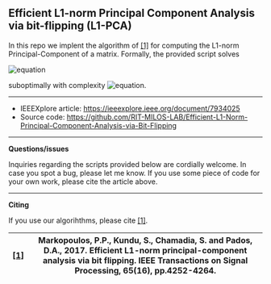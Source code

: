 ## Efficient L1-norm Principal Component Analysis via bit-flipping (L1-PCA)

In this repo we implent the algorithm of [[1]](https://ieeexplore.ieee.org/document/7934025) for computing the L1-norm Principal-Component of a matrix. 
Formally, the provided script solves 

![equation](https://latex.codecogs.com/svg.image?\mathbf{Q}_{L1}&space;=&space;\underset{\mathbf{Q}&space;\in&space;\mathbb{R}^{D\times&space;K},&space;\mathbf{Q}^T\mathbf{Q}&space;=&space;\mathbf{I}_{K}&space;}{\rm&space;argmax}&space;||\mathbf{Q}^T&space;\mathbf{X}||_{1,1})

suboptimally with complexity ![equation](https://latex.codecogs.com/svg.image?\mathcal{O}[ND{\rm&space;min}(ND)&plus;N^2K^2(K^2&plus;d)]).

---
* IEEEXplore article: https://ieeexplore.ieee.org/document/7934025
* Source code: https://github.com/RIT-MILOS-LAB/Efficient-L1-Norm-Principal-Component-Analysis-via-Bit-Flipping
---
**Questions/issues**

Inquiries regarding the scripts provided below are cordially welcome. In case you spot a bug, please let me know. If you use some piece of code for your own work, please cite the article above.

---
**Citing**

If you use our algorihthms, please cite [[1]](https://ieeexplore.ieee.org/document/7934025).

|[[1]](https://ieeexplore.ieee.org/document/7934025)|Markopoulos, P.P., Kundu, S., Chamadia, S. and Pados, D.A., 2017. Efficient L1-norm principal-component analysis via bit flipping. IEEE Transactions on Signal Processing, 65(16), pp.4252-4264.|
|-----|--------|

